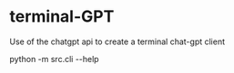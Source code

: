 # terminal-GPT
Use of the chatgpt api to create a terminal chat-gpt client


python -m src.cli --help